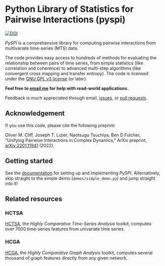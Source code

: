 # Python Library of Statistics for Pairwise Interactions (pyspi)

[![DOI](https://zenodo.org/badge/DOI/10.5281/zenodo.5787486.svg)](https://doi.org/10.5281/zenodo.5787486)

*PySPI* is a comprehensive library for computing pairwise interactions from multivariate time-series (MTS) data.

The code provides easy access to hundreds of methods for evaluating the relationship between pairs of time series, from simple statistics (like correlation and coherence) to advanced multi-step algorithms (like convergent cross mapping and transfer entropy).
The code is licensed under the [GNU GPL v3 license](http://www.gnu.org/licenses/gpl-3.0.html) (or later).

**Feel free to [email me](mailto:oliver.cliff@sydney.edu.au) for help with read-world applications.**

Feedback is much appreciated through email, [issues](https://github.com/olivercliff/pyspi/issues), or [pull requests](https://github.com/olivercliff/pyspi/pulls).

## Acknowledgement

If you use this code, please cite the following preprint:

Oliver M. Cliff, Joseph T. Lizier, Naotsugu Tsuchiya, Ben D Fulcher, "Unifying Pairwise Interactions in Complex Dynamics," ArXiv preprint, [arXiv:2201.11941](https://arxiv.org/abs/2201.11941) (2022).

## Getting started

See the [documentation](https://pyspi-toolkit.readthedocs.io/en/latest/) for setting up and implementing *PySPI*.
Alternatively, skip straight to the simple demo (`demos/simple_demo.py`) and jump straight into it!

## Related resources

### HCTSA

[HCTSA](https://github.com/benfulcher/hctsa), the *Highly Comparative Time-Series Analysis* toolkit, computes over 7000 time-series features from univariate time series.

### HCGA

[HCGA](https://github.com/barahona-research-group/hcga), the *Highly Comparative Graph Analysis* toolkit, computes several thousand of graph features directly from any given network.